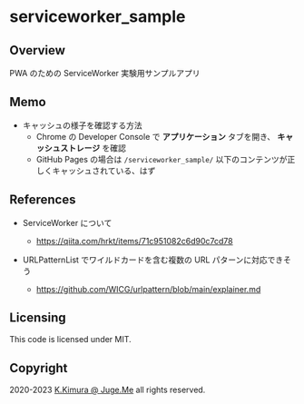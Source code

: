 # serviceworker_sample


## Overview

PWA のための ServiceWorker 実験用サンプルアプリ


## Memo

- キャッシュの様子を確認する方法
  - Chrome の Developer Console で **アプリケーション** タブを開き、 **キャッシュストレージ** を確認
  - GitHub Pages の場合は `/serviceworker_sample/` 以下のコンテンツが正しくキャッシュされている、はず


## References

- ServiceWorker について
  - https://qiita.com/hrkt/items/71c951082c6d90c7cd78


- URLPatternList でワイルドカードを含む複数の URL パターンに対応できそう
  - https://github.com/WICG/urlpattern/blob/main/explainer.md


## Licensing

This code is licensed under MIT.


## Copyright

2020-2023 [K.Kimura @ Juge.Me](https://github.com/dotnsf) all rights reserved.
